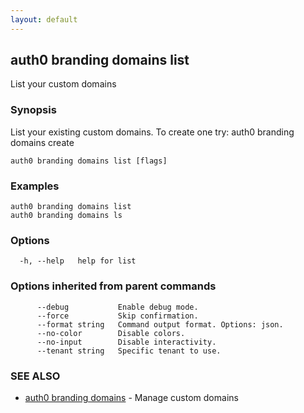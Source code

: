 ```yaml
---
layout: default
---
```

## auth0 branding domains list

List your custom domains

### Synopsis

List your existing custom domains. To create one try:
auth0 branding domains create

```
auth0 branding domains list [flags]
```

### Examples

```
auth0 branding domains list
auth0 branding domains ls
```

### Options

```
  -h, --help   help for list
```

### Options inherited from parent commands

```
      --debug           Enable debug mode.
      --force           Skip confirmation.
      --format string   Command output format. Options: json.
      --no-color        Disable colors.
      --no-input        Disable interactivity.
      --tenant string   Specific tenant to use.
```

### SEE ALSO

* [auth0 branding domains](auth0_branding_domains.md)	 - Manage custom domains

